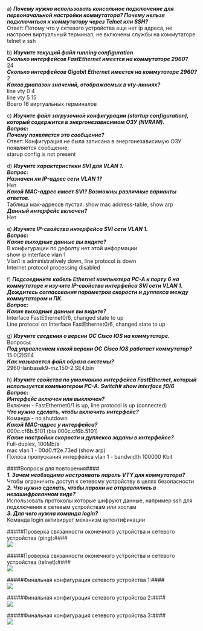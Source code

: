 a) ___Почему нужно использовать консольное подключение для первоначальной настройки коммутатора? Почему нельзя подключиться к коммутатору через Telnet или SSH?___  
Ответ: Потому что у сетевого устройства еще нет ip адреса, не настроен виртуальный терминал, не включены службы на коммутаторе telnet и ssh  

b) ___Изучите текущий файл running configuration___  
___Сколько интерфейсов FastEthernet имеется на коммутаторе 2960?___  
24  
___Сколько интерфейсов Gigabit Ethernet имеется на коммутаторе 2960?___  
2  
___Каков диапазон значений, отображаемых в vty-линиях?___  
line vty 0 4  
line vty 5 15  
Всего 16 виртуальных терминалов  

c) ___Изучите файл загрузочной конфигурации (startup configuration), который содержится в энергонезависимом ОЗУ (NVRAM).___  
___Вопрос:  
Почему появляется это сообщение?___  
Ответ: Конфигурация не была записана в энергонезависимую ОЗУ появляется сообщение:    
starup config is not present                  

d) ___Изучите характеристики SVI для VLAN 1.___  
___Вопрос:  
Назначен ли IP-адрес сети VLAN 1?___  
Нет  
___Какой MAC-адрес имеет SVI? Возможны различные варианты ответов.___  
Таблица мак-адресов пустая: show mac address-table, show arp  
___Данный интерфейс включен?___  
Нет  

e) ___Изучите IP-свойства интерфейса SVI сети VLAN 1.___  
___Вопрос:  
Какие выходные данные вы видите?___  
В конфигурации по дефолту нет этой информации  
show ip interface vlan 1  
Vlan1 is administratively down, line protocol is down  
Internet protocol processing disabled  

f) ___Подсоедините кабель Ethernet компьютера PC-A к порту 6 на коммутаторе и изучите IP-свойства интерфейса SVI сети VLAN 1. Дождитесь согласования параметров скорости и дуплекса между коммутатором и ПК.___  
___Вопрос:  
Какие выходные данные вы видите?___  
Interface FastEthernet0/6, changed state to up  
Line protocol on Interface FastEthernet0/6, changed state to up  

g) ___Изучите сведения о версии ОС Cisco IOS на коммутаторе.___  
Вопросы:  
___Под управлением какой версии ОС Cisco IOS работает коммутатор?___  
15.0(2)SE4  
___Как называется файл образа системы?___  
2960-lanbasek9-mz.150-2.SE4.bin  

h) ___Изучите свойства по умолчанию интерфейса FastEthernet, который используется компьютером PC-A. Switch# show interface f0/6___   
___Вопрос:  
Интерфейс включен или выключен?___  
Включен - FastEthernet0/1 is up, line protocol is up (connected)  
___Что нужно сделать, чтобы включить интерфейс?___  
Команда - no shutdown  
___Какой MAC-адрес у интерфейса?___  
000c.cf6b.5101 (bia 000c.cf6b.5101)  
___Какие настройки скорости и дуплекса заданы в интерфейсе?___  
Full-duplex, 100Mb/s  
mac vlan 1 - 00d0.ff2e.73ed (show arp)  
Полоса пропускания интерфейса vlan 1 - bandwidth 100000 Kbit  

####Вопросы для повторения####    
___1. Зачем необходимо настраивать пароль VTY для коммутатора?___  
Чтобы ограничить доступ к сетевому устройству в целях безопасности  
___2. Что нужно сделать, чтобы пароли не отправлялись в незашифрованном виде?___  
Использовать протоколы которые шифруют данные, например ssh для подключения к сетевым устройствам или хостам  
___3. Для чего нужна команда login?___  
Команда login активирует механизм аутентификации  


#####Проверка связанности оконечного устройства и сетевого устройства (ping):####    
![](screenshots/ping.png)  

#####Проверка связанности оконечного устройства и сетевого устройства (telnet):####    
![](screenshots/telnet.png)  

#####Финальная конфигурация сетевого устройства 1:####    
![](screenshots/config_1.png)  

#####Финальная конфигурация сетевого устройства 2:####    
![](screenshots/config_2.png)  

#####Финальная конфигурация сетевого устройства 3:####    
![](screenshots/config_3.png)  

